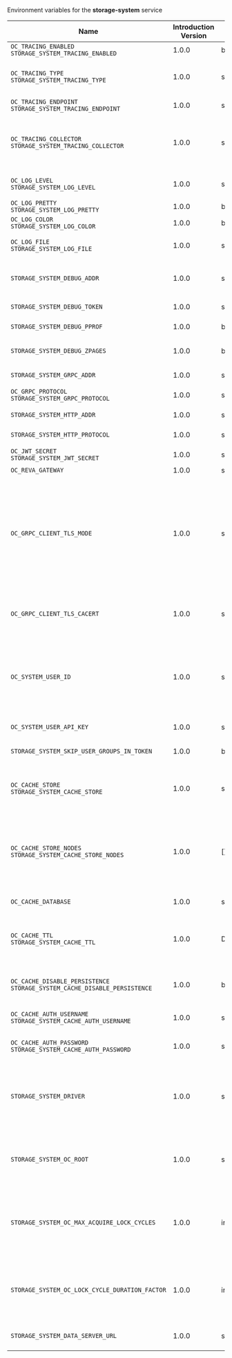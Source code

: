 Environment variables for the **storage-system** service

| Name | Introduction Version | Type | Description | Default Value |
|---|---|---|---|:---|
|`OC_TRACING_ENABLED`<br/>`STORAGE_SYSTEM_TRACING_ENABLED`| 1.0.0 |bool|Activates tracing.|false|
|`OC_TRACING_TYPE`<br/>`STORAGE_SYSTEM_TRACING_TYPE`| 1.0.0 |string|The type of tracing. Defaults to '', which is the same as 'jaeger'. Allowed tracing types are 'jaeger' and '' as of now.||
|`OC_TRACING_ENDPOINT`<br/>`STORAGE_SYSTEM_TRACING_ENDPOINT`| 1.0.0 |string|The endpoint of the tracing agent.||
|`OC_TRACING_COLLECTOR`<br/>`STORAGE_SYSTEM_TRACING_COLLECTOR`| 1.0.0 |string|The HTTP endpoint for sending spans directly to a collector, i.e. \http://jaeger-collector:14268/api/traces. Only used if the tracing endpoint is unset.||
|`OC_LOG_LEVEL`<br/>`STORAGE_SYSTEM_LOG_LEVEL`| 1.0.0 |string|The log level. Valid values are: 'panic', 'fatal', 'error', 'warn', 'info', 'debug', 'trace'.||
|`OC_LOG_PRETTY`<br/>`STORAGE_SYSTEM_LOG_PRETTY`| 1.0.0 |bool|Activates pretty log output.|false|
|`OC_LOG_COLOR`<br/>`STORAGE_SYSTEM_LOG_COLOR`| 1.0.0 |bool|Activates colorized log output.|false|
|`OC_LOG_FILE`<br/>`STORAGE_SYSTEM_LOG_FILE`| 1.0.0 |string|The path to the log file. Activates logging to this file if set.||
|`STORAGE_SYSTEM_DEBUG_ADDR`| 1.0.0 |string|Bind address of the debug server, where metrics, health, config and debug endpoints will be exposed.|127.0.0.1:9217|
|`STORAGE_SYSTEM_DEBUG_TOKEN`| 1.0.0 |string|Token to secure the metrics endpoint||
|`STORAGE_SYSTEM_DEBUG_PPROF`| 1.0.0 |bool|Enables pprof, which can be used for profiling|false|
|`STORAGE_SYSTEM_DEBUG_ZPAGES`| 1.0.0 |bool|Enables zpages, which can be used for collecting and viewing in-memory traces.|false|
|`STORAGE_SYSTEM_GRPC_ADDR`| 1.0.0 |string|The bind address of the GRPC service.|127.0.0.1:9215|
|`OC_GRPC_PROTOCOL`<br/>`STORAGE_SYSTEM_GRPC_PROTOCOL`| 1.0.0 |string|The transport protocol of the GPRC service.|tcp|
|`STORAGE_SYSTEM_HTTP_ADDR`| 1.0.0 |string|The bind address of the HTTP service.|127.0.0.1:9216|
|`STORAGE_SYSTEM_HTTP_PROTOCOL`| 1.0.0 |string|The transport protocol of the HTTP service.|tcp|
|`OC_JWT_SECRET`<br/>`STORAGE_SYSTEM_JWT_SECRET`| 1.0.0 |string|The secret to mint and validate jwt tokens.||
|`OC_REVA_GATEWAY`| 1.0.0 |string|The CS3 gateway endpoint.|eu.opencloud.api.gateway|
|`OC_GRPC_CLIENT_TLS_MODE`| 1.0.0 |string|TLS mode for grpc connection to the go-micro based grpc services. Possible values are 'off', 'insecure' and 'on'. 'off': disables transport security for the clients. 'insecure' allows using transport security, but disables certificate verification (to be used with the autogenerated self-signed certificates). 'on' enables transport security, including server certificate verification.||
|`OC_GRPC_CLIENT_TLS_CACERT`| 1.0.0 |string|Path/File name for the root CA certificate (in PEM format) used to validate TLS server certificates of the go-micro based grpc services.||
|`OC_SYSTEM_USER_ID`| 1.0.0 |string|ID of the OpenCloud storage-system system user. Admins need to set the ID for the STORAGE-SYSTEM system user in this config option which is then used to reference the user. Any reasonable long string is possible, preferably this would be an UUIDv4 format.||
|`OC_SYSTEM_USER_API_KEY`| 1.0.0 |string|API key for the STORAGE-SYSTEM system user.||
|`STORAGE_SYSTEM_SKIP_USER_GROUPS_IN_TOKEN`| 1.0.0 |bool|Disables the loading of user's group memberships from the reva access token.|false|
|`OC_CACHE_STORE`<br/>`STORAGE_SYSTEM_CACHE_STORE`| 1.0.0 |string|The type of the cache store. Supported values are: 'memory', 'redis-sentinel', 'nats-js-kv', 'noop'. See the text description for details.|memory|
|`OC_CACHE_STORE_NODES`<br/>`STORAGE_SYSTEM_CACHE_STORE_NODES`| 1.0.0 |[]string|A list of nodes to access the configured store. This has no effect when 'memory' store is configured. Note that the behaviour how nodes are used is dependent on the library of the configured store. See the Environment Variable Types description for more details.|[127.0.0.1:9233]|
|`OC_CACHE_DATABASE`| 1.0.0 |string|The database name the configured store should use.|storage-system|
|`OC_CACHE_TTL`<br/>`STORAGE_SYSTEM_CACHE_TTL`| 1.0.0 |Duration|Default time to live for user info in the user info cache. Only applied when access tokens has no expiration. See the Environment Variable Types description for more details.|24m0s|
|`OC_CACHE_DISABLE_PERSISTENCE`<br/>`STORAGE_SYSTEM_CACHE_DISABLE_PERSISTENCE`| 1.0.0 |bool|Disables persistence of the cache. Only applies when store type 'nats-js-kv' is configured. Defaults to false.|false|
|`OC_CACHE_AUTH_USERNAME`<br/>`STORAGE_SYSTEM_CACHE_AUTH_USERNAME`| 1.0.0 |string|Username for the configured store. Only applies when store type 'nats-js-kv' is configured.||
|`OC_CACHE_AUTH_PASSWORD`<br/>`STORAGE_SYSTEM_CACHE_AUTH_PASSWORD`| 1.0.0 |string|Password for the configured store. Only applies when store type 'nats-js-kv' is configured.||
|`STORAGE_SYSTEM_DRIVER`| 1.0.0 |string|The driver which should be used by the service. The only supported driver is 'decomposed'. For backwards compatibility reasons it's also possible to use the 'ocis' driver and configure it using the 'decomposed' options. |decomposed|
|`STORAGE_SYSTEM_OC_ROOT`| 1.0.0 |string|Path for the directory where the STORAGE-SYSTEM service stores it's persistent data. If not defined, the root directory derives from $OC_BASE_DATA_PATH/storage.|/home/chaser/.opencloud/storage/metadata|
|`STORAGE_SYSTEM_OC_MAX_ACQUIRE_LOCK_CYCLES`| 1.0.0 |int|When trying to lock files, OpenCloud will try this amount of times to acquire the lock before failing. After each try it will wait for an increasing amount of time. Values of 0 or below will be ignored and the default value of 20 will be used.|20|
|`STORAGE_SYSTEM_OC_LOCK_CYCLE_DURATION_FACTOR`| 1.0.0 |int|When trying to lock files, OpenCloud will multiply the cycle with this factor and use it as a millisecond timeout. Values of 0 or below will be ignored and the default value of 30 will be used.|30|
|`STORAGE_SYSTEM_DATA_SERVER_URL`| 1.0.0 |string|URL of the data server, needs to be reachable by other services using this service.|http://localhost:9216/data|